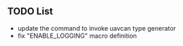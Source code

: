 ## TODO List

* update the command to invoke uavcan type generator
* fix "ENABLE_LOGGING" macro definition